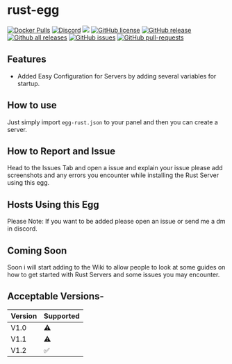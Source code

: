 ﻿# rust-egg
[![Docker Pulls](https://img.shields.io/docker/pulls/griffindor30/rust-egg.svg?style=flat)](https://hub.docker.com/r/griffindor30/rust-egg-egg)
[![Discord](https://img.shields.io/discord/328932413428465674)](https://discord.trillionservers.com)
![](https://img.shields.io/badge/status-prod-informational)
[![GitHub license](https://img.shields.io/github/license/GriffindorsDevelopment/rust-egg)](https://github.com/GriffindorsDevelopment/rust-egg/StrapDown.js/blob/master/LICENSE)
[![GitHub release](https://img.shields.io/github/release/GriffindorsDevelopment/rust-egg)](https://GitHub.com/GriffindorsDevelopment/rust-egg/releases/)
[![Github all releases](https://img.shields.io/github/downloads/GriffindorsDevelopment/rust-egg/total.svg)](https://GitHub.com/GriffindorsDevelopment/rust-egg/releases/)
[![GitHub issues](https://img.shields.io/github/issues/GriffindorsDevelopment/rust-egg)](https://GitHub.com/GriffindorsDevelopment/rust-egg/issues/)
[![GitHub pull-requests](https://img.shields.io/github/issues-pr/GriffindorsDevelopment/rust-egg)](https://GitHub.com/GriffindorsDevelopment/rust-egg/StrapDown.js/pull/)

## Features
- Added Easy Configuration for Servers by adding several variables for startup.

## How to use
Just simply import `egg-rust.json` to your panel and then you can create a server.

## How to Report and Issue
Head to the Issues Tab and open a issue and explain your issue please add screenshots and any errors you encounter while installing the Rust Server using this egg.


## Hosts Using this Egg
Please Note: If you want to be added please open an issue or send me a dm in discord.

## Coming Soon
Soon i will start adding to the Wiki to allow people to look at some guides on how to get started with Rust Servers and some issues you may encounter.

## Acceptable Versions-
Version | Supported
------------ | -------------
V1.0 |⚠
V1.1 |⚠
V1.2 |✅